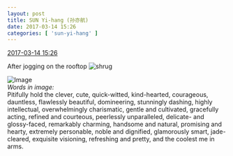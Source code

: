 ```yaml
---
layout: post
title: SUN Yi-hang (孙亦航)
date: 2017-03-14 15:26
categories: [ 'sun-yi-hang' ]
---
```


<div class="weibo-info">
  <a href="http://weibo.com/6108316220/EzL1GyjHp">2017-03-14 15:26</a>
</div>

After jogging on the rooftop ![shrug](http://img.t.sinajs.cn/t4/appstyle/expression/ext/normal/09/pcmoren_tanshou_org.png)

<!-- more -->

![Image](http://wx4.sinaimg.cn/mw690/006FnS5mgy1fdmef0ntvtj30k00k0mzl.jpg)  
*Words in image:*  
Pitifully hold the clever, cute, quick-witted, kind-hearted, courageous, dauntless, flawlessly beautiful, domineering, stunningly dashing, highly intellectual, overwhelmingly charismatic, gentle and cultivated, gracefully acting, refined and courteous, peerlessly unparalleled, delicate- and glossy-faced, remarkably charming, handsome and natural, promising and hearty, extremely personable, noble and dignified, glamorously smart, jade-cleared, exquisite visioning, refreshing and pretty, and the coolest me in arms.
